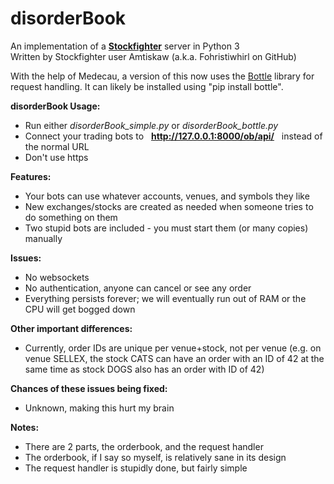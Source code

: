 # disorderBook
An implementation of a **[Stockfighter](http://stockfighter.io)** server in Python 3<br>
Written by Stockfighter user Amtiskaw (a.k.a. Fohristiwhirl on GitHub)

With the help of Medecau, a version of this now uses the [Bottle](http://bottlepy.org/) library for request handling. It can likely be installed using "pip install bottle".

**disorderBook Usage:**

* Run either *disorderBook_simple.py* or *disorderBook_bottle.py*
* Connect your trading bots to &nbsp; **http://127.0.0.1:8000/ob/api/** &nbsp; instead of the normal URL
* Don't use https

**Features:**

* Your bots can use whatever accounts, venues, and symbols they like
* New exchanges/stocks are created as needed when someone tries to do something on them
* Two stupid bots are included - you must start them (or many copies) manually

**Issues:**

* No websockets
* No authentication, anyone can cancel or see any order
* Everything persists forever; we will eventually run out of RAM or the CPU will get bogged down

**Other important differences:**

* Currently, order IDs are unique per venue+stock, not per venue (e.g. on venue SELLEX, the stock CATS can have an order with an ID of 42 at the same time as stock DOGS also has an order with ID of 42)

**Chances of these issues being fixed:**

* Unknown, making this hurt my brain

**Notes:**

* There are 2 parts, the orderbook, and the request handler
* The orderbook, if I say so myself, is relatively sane in its design
* The request handler is stupidly done, but fairly simple
